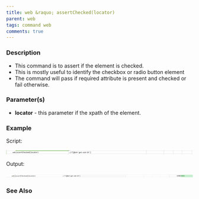 ```yaml
---
title: web &raquo; assertChecked(locator)
parent: web
tags: command web
comments: true
---
```


### Description

*   This command is to assert if the element is checked.
*   This is mostly useful to identify the checkbox or radio button element
*   The command will pass if required attribute is present and checked or fail otherwise.

### Parameter(s)

- **locator** - this parameter if the xpath of the element.

### Example

Script:

![](image/assertChecked_01.png)

Output:

![](image/assertChecked_02.png)

### See Also